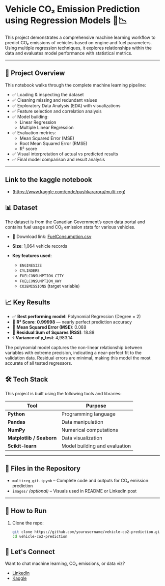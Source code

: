 
# Vehicle CO₂ Emission Prediction using Regression Models 🚗📉

This project demonstrates a comprehensive machine learning workflow to predict CO₂ emissions of vehicles based on engine and fuel parameters. Using multiple regression techniques, it explores relationships within the data and evaluates model performance with statistical metrics.

---

## 📌 Project Overview

This notebook walks through the complete machine learning pipeline:

- ✅ Loading & inspecting the dataset
- ✅ Cleaning missing and redundant values
- ✅ Exploratory Data Analysis (EDA) with visualizations
- ✅ Feature selection and correlation analysis
- ✅ Model building:
  - Linear Regression
  - Multiple Linear Regression
- ✅ Evaluation metrics:
  - Mean Squared Error (MSE)
  - Root Mean Squared Error (RMSE)
  - R² score
- ✅ Visual interpretation of actual vs predicted results
- ✅ Final model comparison and result analysis

---
## Link to the kaggle notebook
-  (https://www.kaggle.com/code/pushkararora/multi-reg)

## 📊 Dataset
The dataset is from the Canadian Government’s open data portal and contains fuel usage and CO₂ emission stats for various vehicles.

- 📎 Download link: [FuelConsumption.csv](https://cf-courses-data.s3.us.cloud-object-storage.appdomain.cloud/IBMDeveloperSkillsNetwork-ML0101EN-SkillsNetwork/labs/Module%202/data/FuelConsumptionCo2.csv)

- **Size**: 1,064 vehicle records
- **Key features used**:
  - `ENGINESIZE`
  - `CYLINDERS`
  - `FUELCONSUMPTION_CITY`
  - `FUELCONSUMPTION_HWY`
  - `CO2EMISSIONS` (target variable)


## 📈 Key Results

- ✅ **Best performing model**: Polynomial Regression (Degree = 2)
- 🎯 **R² Score**: **0.99998** — nearly perfect prediction accuracy
- 🧮 **Mean Squared Error (MSE)**: 0.088
- 🧾 **Residual Sum of Squares (RSS)**: 18.88
- 🌀 **Variance of y_test**: 4,983.14

The polynomial model captures the non-linear relationship between variables with extreme precision, indicating a near-perfect fit to the validation data. Residual errors are minimal, making this model the most accurate of all tested regressors.



## 🛠️ Tech Stack

This project is built using the following tools and libraries:

| Tool | Purpose |
|------|---------|
| **Python** | Programming language |
| **Pandas** | Data manipulation |
| **NumPy** | Numerical computations |
| **Matplotlib / Seaborn** | Data visualization |
| **Scikit-learn** | Model building and evaluation |

---

## 📁 Files in the Repository

- `multireg_git.ipynb` – Complete code and outputs for CO₂ emission prediction
- `images/` *(optional)* – Visuals used in README or LinkedIn post

---

## 🚀 How to Run

1. Clone the repo:
   ```bash
   git clone https://github.com/yourusername/vehicle-co2-prediction.git
   cd vehicle-co2-prediction
   
## 🤝 Let's Connect 

Want to chat machine learning, CO₂ emissions, or data viz?
- [LinkedIn](https://www.linkedin.com/in/pushkar-arora-0b3599356/)
- [Kaggle](https://www.kaggle.com/code/pushkararora/multi-reg)
